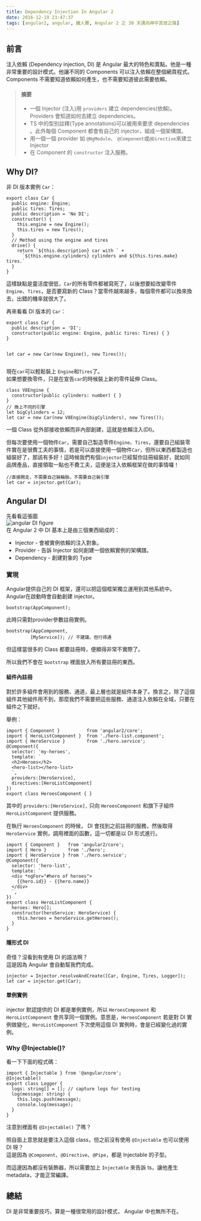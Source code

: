```yaml
---
title: Dependency Injection In Angular 2
date: 2016-12-19 23:47:37
tags: [angular2, angular, 鐵人賽, Angular 2 之 30 天邁向神乎其技之路]
---
```

<h2>&#x524D;&#x8A00;</h2>
<p>&#x6CE8;&#x5165;&#x4F9D;&#x8CF4; (Dependency injection, DI) &#x662F; Angular &#x6700;&#x5927;&#x7684;&#x7279;&#x8272;&#x548C;&#x8CE3;&#x9EDE;&#x3002;&#x4ED6;&#x662F;&#x4E00;&#x7A2E;&#x975E;&#x5E38;&#x91CD;&#x8981;&#x7684;&#x8A2D;&#x8A08;&#x6A21;&#x5F0F;&#x3002;&#x4ED6;&#x8B93;&#x4E0D;&#x540C;&#x7684; Components &#x53EF;&#x4EE5;&#x6CE8;&#x5165;&#x4F9D;&#x8CF4;&#x5728;&#x6574;&#x500B;&#x7DB2;&#x9801;&#x7A0B;&#x5F0F;&#x3002;Components &#x4E0D;&#x9700;&#x8981;&#x77E5;&#x9053;&#x4F9D;&#x8CF4;&#x5982;&#x4F55;&#x7522;&#x751F;&#xFF0C;&#x4E5F;&#x4E0D;&#x9700;&#x8981;&#x77E5;&#x9053;&#x5F7C;&#x6B64;&#x9700;&#x8981;&#x4F9D;&#x8CF4;&#x3002;</p>
<blockquote>
<h4>&#x6458;&#x8981;</h4>
<ul>
<li>&#x4E00;&#x500B; Injector (&#x6CE8;&#x5165;)&#x7528; <code>providers</code> &#x5EFA;&#x7ACB; dependencies(&#x4F9D;&#x8CF4;)&#x3002; Providers &#x6703;&#x77E5;&#x9053;&#x5982;&#x4F55;&#x53BB;&#x5EFA;&#x7ACB; dependencies&#x3002;</li>
<li>TS &#x4E2D;&#x7684;&#x578B;&#x5225;&#x8A3B;&#x91CB;(Type annotations)&#x53EF;&#x4EE5;&#x88AB;&#x7528;&#x4F86;&#x8981;&#x6C42; dependencies &#x3002;&#x6B64;&#x5916;&#x6BCF;&#x500B; Component &#x90FD;&#x6703;&#x6709;&#x81EA;&#x5DF1;&#x7684; injector&#xFF0C;&#x7D44;&#x6210;&#x4E00;&#x500B;&#x67B6;&#x69CB;&#x8B5C;&#x3002;</li>
<li>&#x7528;&#x4E00;&#x500B;&#x4E00;&#x500B; provider &#x5982; <code>@NgModule</code>&#x3001; <code>@Component</code>&#x6216;<code>@Directive</code>&#x4F86;&#x5EFA;&#x7ACB; Injector</li>
<li>&#x5728; Component &#x7684; <code>constructor</code> &#x6CE8;&#x5165;&#x670D;&#x52D9;&#x3002;</li>
</ul>
</blockquote>
<h2>Why DI?</h2>
<p>&#x975E; DI &#x7248;&#x672C;&#x5BE6;&#x4F8B; <code>Car</code>&#xFF1A;</p>
<pre><code>export class Car {
  public engine: Engine;
  public tires: Tires;
  public description = &apos;No DI&apos;;
  constructor() {
    this.engine = new Engine();
    this.tires = new Tires();
  }
  // Method using the engine and tires
  drive() {
    return `${this.description} car with ` +
      `${this.engine.cylinders} cylinders and ${this.tires.make} tires.`
  }
}
</code></pre>
<p>&#x9019;&#x6A23;&#x7F3A;&#x9EDE;&#x662F;&#x9748;&#x6D3B;&#x5EA6;&#x5F88;&#x4F4E;&#xFF0C;<code>Car</code>&#x7684;&#x6240;&#x6709;&#x96F6;&#x4EF6;&#x90FD;&#x88AB;&#x5BEB;&#x6B7B;&#x4E86;&#xFF0C;&#x4EE5;&#x5F8C;&#x60F3;&#x8981;&#x7D66;&#x6539;&#x8B8A;&#x96F6;&#x4EF6;<code>Engine</code>&#x3001;<code>Tires</code>&#xFF0C;&#x662F;&#x5426;&#x8981;&#x5BEB;&#x65B0;&#x7684; Class&#xFF1F;&#x7576;&#x96F6;&#x4EF6;&#x8D8A;&#x4F86;&#x8D8A;&#x591A;&#xFF0C;&#x6BCF;&#x500B;&#x96F6;&#x4EF6;&#x90FD;&#x53EF;&#x4EE5;&#x63DB;&#x4F86;&#x63DB;&#x53BB;&#xFF0C;&#x51FA;&#x932F;&#x7684;&#x6A5F;&#x7387;&#x5C31;&#x5F88;&#x5927;&#x4E86;&#x3002;</p>
<p>&#x518D;&#x4F86;&#x770B;&#x770B; DI &#x7248;&#x672C;&#x7684; <code>Car</code>&#xFF1A;</p>
<pre><code>export class Car {
  public description = &apos;DI&apos;;
  constructor(public engine: Engine, public tires: Tires) { }
}

let car = new Car(new Engine(), new Tires());
</code></pre>
<p>&#x73FE;&#x5728;<code>car</code>&#x53EF;&#x4EE5;&#x8F15;&#x9B06;&#x88DD;&#x4E0A; <code>Engine</code>&#x548C;<code>Tires</code>&#x4E86;&#x3002;<br>
&#x5982;&#x679C;&#x60F3;&#x8981;&#x63DB;&#x96F6;&#x4EF6;&#xFF0C;&#x53EA;&#x662F;&#x5728;&#x5BA3;&#x544A;<code>car</code>&#x7684;&#x6642;&#x5019;&#x88DD;&#x4E0A;&#x65B0;&#x7684;&#x96F6;&#x4EF6;&#x5EF6;&#x4F38; Class&#x3002;</p>
<pre><code>class V8Engine {
  constructor(public cylinders: number) { }
}
// &#x63DB;&#x4E0A;&#x4E0D;&#x540C;&#x7684;&#x5F15;&#x64CE;
let bigCylinders = 12;
let car = new Car(new V8Engine(bigCylinders), new Tires());
</code></pre>
<p>&#x4E00;&#x500B; Class &#x5F9E;&#x5916;&#x90E8;&#x63A5;&#x6536;&#x4F9D;&#x8CF4;&#x800C;&#x975E;&#x5167;&#x90E8;&#x5275;&#x5EFA;&#xFF0C;&#x9019;&#x5C31;&#x662F;&#x4F9D;&#x8CF4;&#x6CE8;&#x5165;(DI)&#x3002;</p>
<p>&#x4F46;&#x6BCF;&#x6B21;&#x8981;&#x4F7F;&#x7528;&#x4E00;&#x500B;&#x7269;&#x4EF6;<code>Car</code>&#xFF0C;&#x9700;&#x8981;&#x81EA;&#x5DF1;&#x88FD;&#x9020;&#x96F6;&#x4EF6;<code>Engine</code>&#x3001;<code>Tires</code>&#xFF0C;&#x9084;&#x8981;&#x81EA;&#x5DF1;&#x7D44;&#x88DD;&#x96F6;&#x4EF6;&#x5BE6;&#x5728;&#x662F;&#x5F88;&#x8CBB;&#x5DE5;&#x592B;&#x7684;&#x4E8B;&#x60C5;&#xFF0C;&#x82E5;&#x662F;&#x53EF;&#x4EE5;&#x76F4;&#x63A5;&#x4F7F;&#x7528;&#x4E00;&#x500B;&#x7269;&#x4EF6;<code>Car</code>&#xFF0C;&#x4F46;&#x6240;&#x4EE5;&#x6771;&#x897F;&#x90FD;&#x88FD;&#x9020;&#x4E5F;&#x7D44;&#x88DD;&#x597D;&#x4E86;&#xFF0C;&#x90A3;&#x8A72;&#x6709;&#x591A;&#x597D;&#xFF01;&#x9019;&#x6642;&#x5019;&#x6211;&#x5011;&#x6709;&#x500B;<code>injector</code>&#x5DF2;&#x7D93;&#x5E6B;&#x4F60;&#x8A3B;&#x518A;&#x7D44;&#x88DD;&#x597D;&#xFF0C;&#x5C31;&#x5982;&#x540C;&#x54C1;&#x724C;&#x7522;&#x54C1;&#xFF0C;&#x76F4;&#x63A5;&#x9818;&#x53D6;&#x4E00;&#x9EDE;&#x4E5F;&#x4E0D;&#x8CBB;&#x5DE5;&#x592B;&#xFF0C;&#x9019;&#x4FBF;&#x662F;&#x6CE8;&#x5165;&#x4F9D;&#x8CF4;&#x6846;&#x67B6;&#x5728;&#x505A;&#x7684;&#x4E8B;&#x60C5;&#x56C9;&#xFF01;</p>
<pre><code>//&#x76F4;&#x63A5;&#x958B;&#x8D70;&#xFF0C;&#x4E0D;&#x9700;&#x8981;&#x81EA;&#x5DF1;&#x88DD;&#x8F2A;&#x80CE;&#xFF0C;&#x4E0D;&#x9700;&#x8981;&#x81EA;&#x5DF1;&#x88DD;&#x5F15;&#x64CE;
let car = injector.get(Car);
</code></pre>
<h2>Angular DI</h2>
<p>&#x5148;&#x770B;&#x770B;&#x9019;&#x5F35;&#x5716;<br>
<img src="https://2.bp.blogspot.com/-TK9PPhNi4nE/VyGveZ_AL8I/AAAAAAAAOMI/4x0j_TX6-EQLsVugbL0l_qy6UR1OFlPOwCLcB/s1600/Dependency%2BInjection%2Bin%2BAngular%2B2.png" alt="angular DI figure"><br>
&#x5728; Angular 2 &#x4E2D; DI &#x57FA;&#x672C;&#x4E0A;&#x662F;&#x7531;&#x4E09;&#x500B;&#x6771;&#x897F;&#x7D44;&#x6210;&#x7684;&#xFF1A;</p>
<ul>
<li>Injector - &#x6703;&#x88AB;&#x5BE6;&#x4F8B;&#x4F9D;&#x8CF4;&#x7684;&#x6CE8;&#x5165;&#x5C0D;&#x8C61;&#x3002;</li>
<li>Provider - &#x544A;&#x8A34; Injector &#x5982;&#x4F55;&#x5275;&#x5EFA;&#x4E00;&#x500B;&#x4F9D;&#x8CF4;&#x5BE6;&#x4F8B;&#x7684;&#x67B6;&#x69CB;&#x8B5C;&#x3002;</li>
<li>Dependency - &#x5275;&#x5EFA;&#x5C0D;&#x8C61;&#x7684; Type</li>
</ul>
<h3>&#x5BE6;&#x73FE;</h3>
<p>Angular&#x63D0;&#x4F9B;&#x81EA;&#x5DF1;&#x7684; DI &#x6846;&#x67B6;&#xFF0C;&#x9084;&#x53EF;&#x4EE5;&#x628A;&#x9019;&#x500B;&#x6846;&#x67B6;&#x7368;&#x7ACB;&#x904B;&#x7528;&#x5230;&#x5176;&#x4ED6;&#x7CFB;&#x7D71;&#x4E2D;&#x3002;<br>
Angular&#x5728;&#x555F;&#x52D5;&#x6642;&#x6703;&#x81EA;&#x52D5;&#x5275;&#x5EFA; injector&#x3002;</p>
<pre><code>bootstrap(AppComponent);
</code></pre>
<p>&#x6B64;&#x6642;&#x53EA;&#x9700;&#x5C0D;provider&#x53C3;&#x6578;&#x8A3B;&#x518A;&#x5BE6;&#x4F8B;&#x3002;</p>
<pre><code>bootstrap(AppComponent,
         [MyService]); // &#x4E0D;&#x5EFA;&#x8B70;&#xFF0C;&#x4F46;&#x884C;&#x5F97;&#x901A;
</code></pre>
<p>&#x4F46;&#x9019;&#x6A23;&#x7576;&#x5F88;&#x591A;&#x7684; Class &#x90FD;&#x8981;&#x8A3B;&#x518A;&#x6642;&#xFF0C;&#x4FBF;&#x986F;&#x5F97;&#x975E;&#x5E38;&#x4E0D;&#x5BE6;&#x969B;&#x4E86;&#x3002;</p>
<p>&#x6240;&#x4EE5;&#x6211;&#x5011;&#x4E0D;&#x6703;&#x5728; <code>bootstrap</code> &#x88E1;&#x9762;&#x653E;&#x5165;&#x6240;&#x6709;&#x8981;&#x8A3B;&#x518A;&#x7684;&#x6771;&#x897F;&#x3002;</p>
<h4>&#x7D44;&#x4EF6;&#x5167;&#x8A3B;&#x518A;</h4>
<p>&#x5C0D;&#x65BC;&#x8A31;&#x591A;&#x7D44;&#x4EF6;&#x6703;&#x7528;&#x5230;&#x7684;&#x670D;&#x52D9;&#x3001;&#x901A;&#x9053;&#xFF0C;&#x6700;&#x4E0A;&#x5C64;&#x4E5F;&#x5C31;&#x662F;&#x7D44;&#x4EF6;&#x672C;&#x8EAB;&#x4E86;&#x3002;&#x63DB;&#x8A00;&#x4E4B;&#xFF0C;&#x9664;&#x4E86;&#x9019;&#x500B;&#x7D44;&#x4EF6;&#x5176;&#x4ED6;&#x7D44;&#x4EF6;&#x7528;&#x4E0D;&#x5230;&#xFF0C;&#x90A3;&#x9EBC;&#x6211;&#x5011;&#x4E0D;&#x9700;&#x8981;&#x628A;&#x9019;&#x4E9B;&#x670D;&#x52D9;&#x3001;&#x901A;&#x9053;&#x6CE8;&#x5165;&#x4F9D;&#x8CF4;&#x5728;&#x5168;&#x57DF;&#xFF0C;&#x53EA;&#x8981;&#x5728;&#x7D44;&#x4EF6;&#x4E4B;&#x4E0B;&#x5C31;&#x597D;&#x3002;</p>
<p>&#x8209;&#x4F8B;&#xFF1A;</p>
<pre><code>import { Component }          from &apos;angular2/core&apos;;
import { HeroListComponent }  from &apos;./hero-list.component&apos;;
import { HeroService }        from &apos;./hero.service&apos;;
@Component({
  selector: &apos;my-heroes&apos;,
  template: `
  &lt;h2&gt;Heroes&lt;/h2&gt;
  &lt;hero-list&gt;&lt;/hero-list&gt;
  `,
  providers:[HeroService],
  directives:[HeroListComponent]
})
export class HeroesComponent { }
</code></pre>
<p>&#x5176;&#x4E2D;&#x7684; <code>providers:[HeroService],</code> &#x53EA;&#x5411; <code>HeroesComponent</code> &#x548C;&#x65D7;&#x4E0B;&#x5B50;&#x7D44;&#x4EF6; <code>HeroListComponent</code> &#x63D0;&#x4F9B;&#x670D;&#x52D9;&#x3002;</p>
<p>&#x5728;&#x57F7;&#x884C; <code>HeroesComponent</code> &#x7684;&#x6642;&#x5019;&#xFF0C; DI &#x6703;&#x627E;&#x5230;&#x4E4B;&#x524D;&#x8A3B;&#x518A;&#x7684;&#x670D;&#x52D9;&#xFF0C;&#x7136;&#x5F8C;&#x53D6;&#x5F97; <code>HeroService</code> &#x5BE6;&#x4F8B;&#xFF0C;&#x8ABF;&#x7528;&#x88E1;&#x9762;&#x7684;&#x51FD;&#x6578;&#xFF0C;&#x9019;&#x4E00;&#x5207;&#x90FD;&#x662F;&#x4EE5; DI &#x5F62;&#x5F0F;&#x9032;&#x884C;&#x3002;</p>
<pre><code>import { Component }   from &apos;angular2/core&apos;;
import { Hero }        from &apos;./hero&apos;;
import { HeroService } from &apos;./hero.service&apos;;
@Component({
  selector: &apos;hero-list&apos;,
  template: `
  &lt;div *ngFor=&quot;#hero of heroes&quot;&gt;
    {{hero.id}} - {{hero.name}}
  &lt;/div&gt;
  `,
})
export class HeroListComponent {
  heroes: Hero[];
  constructor(heroService: HeroService) {
    this.heroes = heroService.getHeroes();
  }
}
</code></pre>
<h4>&#x96B1;&#x5F62;&#x5F0F; DI</h4>
<p>&#x5947;&#x602A;&#xFF1F;&#x6C92;&#x770B;&#x5230;&#x6709;&#x4F7F;&#x7528; DI &#x7684;&#x8A9E;&#x6CD5;&#x554A;&#xFF1F;<br>
&#x9019;&#x662F;&#x56E0;&#x70BA; Angular &#x6703;&#x81EA;&#x52D5;&#x5E6B;&#x6211;&#x5011;&#x5B8C;&#x6210;&#x3002;</p>
<pre><code>injector = Injector.resolveAndCreate([Car, Engine, Tires, Logger]);
let car = injector.get(Car);
</code></pre>
<h4>&#x55AE;&#x4F8B;&#x5BE6;&#x4F8B;</h4>
<p>injector &#x9ED8;&#x8A8D;&#x63D0;&#x4F9B;&#x7684; DI &#x90FD;&#x662F;&#x55AE;&#x4F8B;&#x5BE6;&#x4F8B;&#xFF0C;&#x6240;&#x4EE5; <code>HeroesComponent</code> &#x548C; <code>HeroListComponent</code> &#x6703;&#x5171;&#x4EAB;&#x540C;&#x4E00;&#x500B;&#x5BE6;&#x4F8B;&#x3002;&#x610F;&#x601D;&#x662F;&#xFF0C;<code>HeroesComponent</code> &#x82E5;&#x662F;&#x5C0D; DI &#x5BE6;&#x4F8B;&#x505A;&#x8B8A;&#x5316;&#xFF0C;<code>HeroListComponent</code> &#x4E0B;&#x6B21;&#x4F7F;&#x7528;&#x9019;&#x500B; DI &#x5BE6;&#x4F8B;&#x6642;&#xFF0C;&#x6703;&#x662F;&#x5DF2;&#x7D93;&#x8B8A;&#x5316;&#x904E;&#x7684;&#x5BE6;&#x4F8B;&#x3002;</p>
<h3>Why @Injectable()?</h3>
<p>&#x770B;&#x4E00;&#x4E0B;&#x4E0B;&#x9762;&#x7684;&#x7A0B;&#x5F0F;&#x78BC;&#xFF1A;</p>
<pre><code>import { Injectable } from &apos;@angular/core&apos;;
@Injectable()
export class Logger {
  logs: string[] = []; // capture logs for testing
  log(message: string) {
    this.logs.push(message);
    console.log(message);
  }
}
</code></pre>
<p>&#x6CE8;&#x610F;&#x5230;&#x88E1;&#x9762;&#x6709; <code>@Injectable()</code> &#x4E86;&#x55CE;&#xFF1F;</p>
<p>&#x7167;&#x81EA;&#x9762;&#x4E0A;&#x610F;&#x601D;&#x5C31;&#x662F;&#x8981;&#x6CE8;&#x5165;&#x9019;&#x500B; class&#xFF0C;&#x4F46;&#x4E4B;&#x524D;&#x6C92;&#x6709;&#x4F7F;&#x7528; <code>@Injectable</code>  &#x4E5F;&#x53EF;&#x4EE5;&#x4F7F;&#x7528; DI &#x5440;&#xFF1F;<br>
&#x9019;&#x662F;&#x56E0;&#x70BA; <code>@Component</code>&#x3001;<code>@Directive</code>&#x3001;<code>@Pipe</code>&#xFF0C;&#x90FD;&#x662F; Injectable &#x7684;&#x5B50;&#x578B;&#x3002;</p>
<p>&#x800C;&#x9019;&#x908A;&#x56E0;&#x70BA;&#x90FD;&#x6C92;&#x6709;&#x88DD;&#x98FE;&#x5668;&#xFF0C;&#x6240;&#x4EE5;&#x9700;&#x8981;&#x52A0;&#x4E0A; <code>Injectable</code> &#x4F86;&#x544A;&#x8A34; ts&#xFF0C;&#x8B93;&#x4ED6;&#x7522;&#x751F; metadata&#xFF0C;&#x624D;&#x80FD;&#x6B63;&#x5E38;&#x7DE8;&#x8B6F;&#x3002;</p>
<h2>&#x7E3D;&#x7D50;</h2>
<p>DI &#x662F;&#x975E;&#x5E38;&#x91CD;&#x8981;&#x6280;&#x5DE7;&#xFF0C;&#x7B97;&#x662F;&#x4E00;&#x7A2E;&#x5F88;&#x5E38;&#x7528;&#x7684;&#x8A2D;&#x8A08;&#x6A21;&#x5F0F;&#xFF0C; Angular &#x4E2D;&#x4E5F;&#x7121;&#x6240;&#x4E0D;&#x5728;&#x3002;</p>
 <br>
                                                    </div>
                    </div>
                
